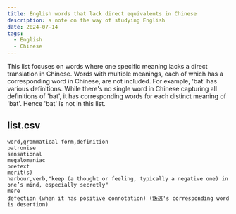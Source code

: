 ```yaml
---
title: English words that lack direct equivalents in Chinese
description: a note on the way of studying English
date: 2024-07-14
tags:
  - English
  - Chinese
---
```

This list focuses on words where one specific meaning lacks a direct translation in Chinese. Words with multiple meanings, each of which has a corresponding word in Chinese, are not included. For example, 'bat' has various definitions. While there's no single word in Chinese capturing all definitions of 'bat', it has corresponding words for each distinct meaning of 'bat'. Hence 'bat' is not in this list.

## list.csv
```
word,grammatical form,definition
patronise
sensational
megalomaniac
pretext
merit(s)
harbour,verb,"keep (a thought or feeling, typically a negative one) in one’s mind, especially secretly"
mere
defection (when it has positive connotation) (叛逃's corresponding word is desertion)
```
